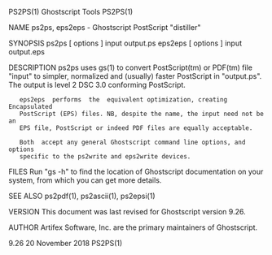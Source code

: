PS2PS(1)                      Ghostscript Tools                      PS2PS(1)

NAME
       ps2ps, eps2eps - Ghostscript PostScript "distiller"

SYNOPSIS
       ps2ps [ options ] input output.ps
       eps2eps [ options ] input output.eps

DESCRIPTION
       ps2ps  uses gs(1) to convert PostScript(tm) or PDF(tm) file "input" to
       simpler, normalized and (usually) faster  PostScript  in  "output.ps".
       The output is level 2 DSC 3.0 conforming PostScript.

       eps2eps  performs  the  equivalent optimization, creating Encapsulated
       PostScript (EPS) files. NB, despite the name, the input need not be an
       EPS file, PostScript or indeed PDF files are equally acceptable.

       Both  accept any general Ghostscript command line options, and options
       specific to the ps2write and eps2write devices.

FILES
       Run "gs -h" to find the location of Ghostscript documentation on  your
       system, from which you can get more details.

SEE ALSO
       ps2pdf(1), ps2ascii(1), ps2epsi(1)

VERSION
       This document was last revised for Ghostscript version 9.26.

AUTHOR
       Artifex Software, Inc. are the primary maintainers of Ghostscript.

9.26                           20 November 2018                      PS2PS(1)

